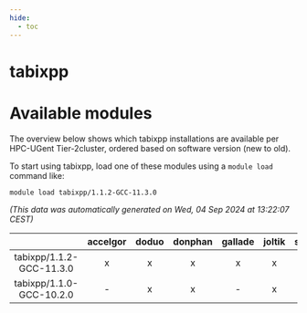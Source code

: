 ```yaml
---
hide:
  - toc
---
```


tabixpp
=======

# Available modules


The overview below shows which tabixpp installations are available per HPC-UGent Tier-2cluster, ordered based on software version (new to old).

To start using tabixpp, load one of these modules using a `module load` command like:

```shell
module load tabixpp/1.1.2-GCC-11.3.0
```

*(This data was automatically generated on Wed, 04 Sep 2024 at 13:22:07 CEST)*  

| |accelgor|doduo|donphan|gallade|joltik|shinx|skitty|
| :---: | :---: | :---: | :---: | :---: | :---: | :---: | :---: |
|tabixpp/1.1.2-GCC-11.3.0|x|x|x|x|x|-|x|
|tabixpp/1.1.0-GCC-10.2.0|-|x|x|-|x|-|x|
